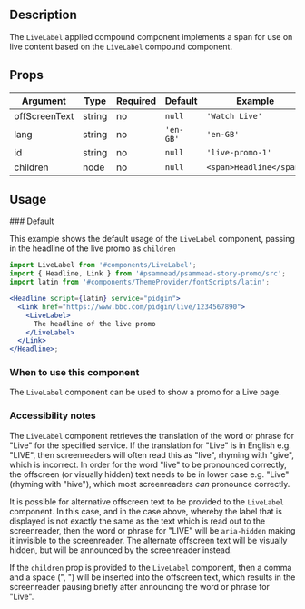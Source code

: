 ## Description

The `LiveLabel` applied compound component implements a span for use on live content based on the `LiveLabel` compound component.

## Props

| Argument          | Type    | Required | Default   | Example                 |
| ----------------- | ------- | -------- | --------- | ----------------------- |
| offScreenText     | string  | no       | `null`    | `'Watch Live'`          |
| lang              | string  | no       | `'en-GB'` | `'en-GB'`               |
| id                | string  | no       | `null`    | `'live-promo-1'`        |
| children          | node    | no       | `null`    | `<span>Headline</span>` |

## Usage

### Default

This example shows the default usage of the `LiveLabel` component, passing in the headline of the live promo as `children`

```jsx
import LiveLabel from '#components/LiveLabel';
import { Headline, Link } from '#psammead/psammead-story-promo/src';
import latin from '#components/ThemeProvider/fontScripts/latin';

<Headline script={latin} service="pidgin">
  <Link href="https://www.bbc.com/pidgin/live/1234567890">
    <LiveLabel>
      The headline of the live promo
    </LiveLabel>
  </Link>
</Headline>;
```

### When to use this component

The `LiveLabel` component can be used to show a promo for a Live page.


### Accessibility notes

The `LiveLabel` component retrieves the translation of the word or phrase for "Live" for the specified service. If the translation for "Live" is in English e.g. "LIVE", then screenreaders will often read this as "live", rhyming with "give", which is incorrect. In order for the word "live" to be pronounced correctly, the offscreen (or visually hidden) text needs to be in lower case e.g. "Live" (rhyming with "hive"), which most screenreaders _can_ pronounce correctly. 

It is possible for alternative offscreen text to be provided to the `LiveLabel` component. In this case, and in the case above, whereby the label that is displayed is not exactly the same as the text which is read out to the screenreader, then the word or phrase for "LIVE" will be `aria-hidden` making it invisible to the screenreader. The alternate offscreen text will be visually hidden, but will be announced by the screenreader instead.

If the `children` prop is provided to the `LiveLabel` component, then a comma and a space (", ") will be inserted into the offscreen text, which results in the screenreader pausing briefly after announcing the word or phrase for "Live". 